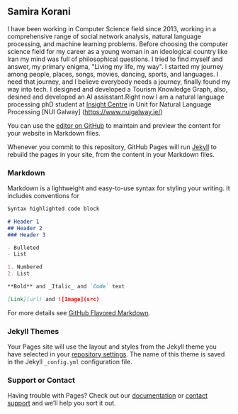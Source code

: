 ## Samira Korani


I have been working in Computer Science field since 2013, working in a comprehensive range of social network analysis, natural language processing, and machine learning problems. Before choosing the computer science field for my career as a young woman in an ideological country like Iran my mind was full of philosophical questions. I tried to find myself and answer, my primary enigma, "Living my life, my way". I started my journey among people, places, songs, movies, dancing, sports, and languages. I need that journey, and I believe everybody needs a journey, finally found my way into tech. I designed and developed a Tourism Knowledge Graph, also, desined and developed an AI assisstant.Right now I am a natural language processing phD student at [Insight Centre](https://www.insight-centre.org/) in Unit for Natural Language Processing [NUI Galway] (https://www.nuigalway.ie/)

You can use the [editor on GitHub](https://github.com/skorani/skorani.github.io/edit/main/docs/index.md) to maintain and preview the content for your website in Markdown files.

Whenever you commit to this repository, GitHub Pages will run [Jekyll](https://jekyllrb.com/) to rebuild the pages in your site, from the content in your Markdown files.

### Markdown

Markdown is a lightweight and easy-to-use syntax for styling your writing. It includes conventions for

```markdown
Syntax highlighted code block

# Header 1
## Header 2
### Header 3

- Bulleted
- List

1. Numbered
2. List

**Bold** and _Italic_ and `Code` text

[Link](url) and ![Image](src)
```

For more details see [GitHub Flavored Markdown](https://guides.github.com/features/mastering-markdown/).

### Jekyll Themes

Your Pages site will use the layout and styles from the Jekyll theme you have selected in your [repository settings](https://github.com/skorani/skorani.github.io/settings/pages). The name of this theme is saved in the Jekyll `_config.yml` configuration file.

### Support or Contact

Having trouble with Pages? Check out our [documentation](https://docs.github.com/categories/github-pages-basics/) or [contact support](https://support.github.com/contact) and we’ll help you sort it out.
